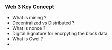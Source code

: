 ### Web 3 Key Concept

- What is mining ?
- Decentralized vs Distributed ?
- What is nonce ?
- Digital Signature for encrpyting the block data
- What is Gwei ?
- 